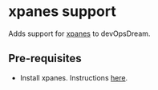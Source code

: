 # xpanes support

Adds support for [xpanes](https://github.com/greymd/tmux-xpanes) to devOpsDream.

## Pre-requisites

* Install xpanes. Instructions [here](https://github.com/greymd/tmux-xpanes#installation).
